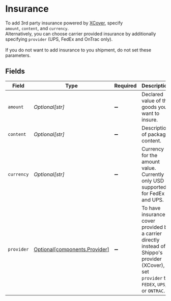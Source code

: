 # Insurance

To add 3rd party insurance powered by <a href="https://docs.goshippo.com/docs/shipments/shippinginsurance/">XCover</a>, specify <br> `amount`, `content`, and `currency`. <br> Alternatively, you can choose carrier provided insurance by additionally specifying `provider` (UPS, FedEx and OnTrac only). <br><br> If you do not want to add insurance to you shipment, do not set these parameters.


## Fields

| Field                                                                                                                                        | Type                                                                                                                                         | Required                                                                                                                                     | Description                                                                                                                                  | Example                                                                                                                                      |
| -------------------------------------------------------------------------------------------------------------------------------------------- | -------------------------------------------------------------------------------------------------------------------------------------------- | -------------------------------------------------------------------------------------------------------------------------------------------- | -------------------------------------------------------------------------------------------------------------------------------------------- | -------------------------------------------------------------------------------------------------------------------------------------------- |
| `amount`                                                                                                                                     | *Optional[str]*                                                                                                                              | :heavy_minus_sign:                                                                                                                           | Declared value of the goods you want to insure.                                                                                              | 5.5                                                                                                                                          |
| `content`                                                                                                                                    | *Optional[str]*                                                                                                                              | :heavy_minus_sign:                                                                                                                           | Description of package content.                                                                                                              |                                                                                                                                              |
| `currency`                                                                                                                                   | *Optional[str]*                                                                                                                              | :heavy_minus_sign:                                                                                                                           | Currency for the amount value.<br/>Currently only USD is supported for FedEx and UPS.                                                        | USD                                                                                                                                          |
| `provider`                                                                                                                                   | [Optional[components.Provider]](../../models/components/provider.md)                                                                         | :heavy_minus_sign:                                                                                                                           | To have insurance cover provided by a carrier directly instead of Shippo's provider (XCover), set `provider` to `FEDEX`, `UPS`, or `ONTRAC`. |                                                                                                                                              |